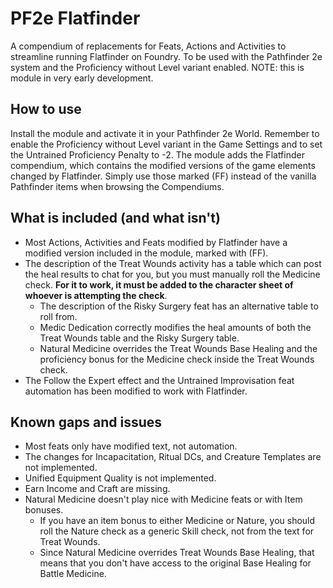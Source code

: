 # PF2e Flatfinder
A compendium of replacements for Feats, Actions and Activities to streamline running Flatfinder on Foundry. To be used with the Pathfinder 2e system and the Proficiency without Level variant enabled.
NOTE: this is module in very early development.

## How to use
Install the module and activate it in your Pathfinder 2e World. Remember to enable the Proficiency without Level variant in the Game Settings and to set the Untrained Proficiency Penalty to -2.
The module adds the Flatfinder compendium, which contains the modified versions of the game elements changed by Flatfinder. Simply use those marked (FF) instead of the vanilla Pathfinder items when browsing the Compendiums.

## What is included (and what isn't)
- Most Actions, Activities and Feats modified by Flatfinder have a modified version included in the module, marked with (FF).
- The description of the Treat Wounds activity has a table which can post the heal results to chat for you, but you must manually roll the Medicine check. **For it to work, it must be added to the character sheet of whoever is attempting the check**.
  - The description of the Risky Surgery feat has an alternative table to roll from.
  - Medic Dedication correctly modifies the heal amounts of both the Treat Wounds table and the Risky Surgery table.
  - Natural Medicine overrides the Treat Wounds Base Healing and the proficiency bonus for the Medicine check inside the Treat Wounds check.
- The Follow the Expert effect and the Untrained Improvisation feat automation has been modified to work with Flatfinder.

## Known gaps and issues
- Most feats only have modified text, not automation.
- The changes for Incapacitation, Ritual DCs, and Creature Templates are not implemented.
- Unified Equipment Quality is not implemented.
- Earn Income and Craft are missing.
- Natural Medicine doesn't play nice with Medicine feats or with Item bonuses.
  - If you have an item bonus to either Medicine or Nature, you should roll the Nature check as a generic Skill check, not from the text for Treat Wounds.
  - Since Natural Medicine overrides Treat Wounds Base Healing, that means that you don't have access to the original Base Healing for Battle Medicine.
